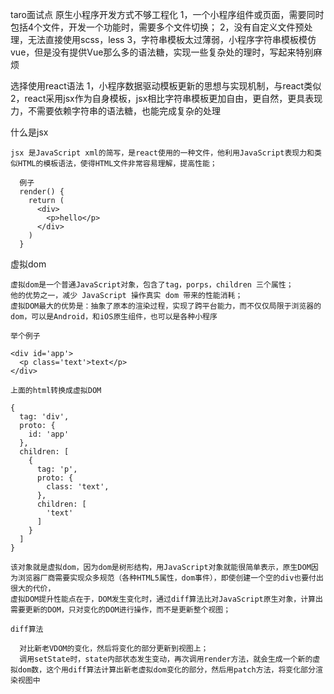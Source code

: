 taro面试点
  原生小程序开发方式不够工程化
    1，一个小程序组件或页面，需要同时包括4个文件，开发一个功能时，需要多个文件切换；
    2，没有自定义文件预处理，无法直接使用scss，less
    3，字符串模板太过薄弱，小程序字符串模板模仿vue，但是没有提供Vue那么多的语法糖，实现一些复杂处的理时，写起来特别麻烦

  选择使用react语法
    1，小程序数据驱动模板更新的思想与实现机制，与react类似
    2，react采用jsx作为自身模板，jsx相比字符串模板更加自由，更自然，更具表现力，不需要依赖字符串的语法糖，也能完成复杂的处理

  什么是jsx

    jsx 是JavaScript xml的简写，是react使用的一种文件，他利用JavaScript表现力和类似HTML的模板语法，使得HTML文件非常容易理解，提高性能；

      例子
      render() {
        return (
          <div>
            <p>hello</p>
          </div>
        )
      }

  虚拟dom

    虚拟dom是一个普通JavaScript对象，包含了tag，porps，children 三个属性；
    他的优势之一，减少 JavaScript 操作真实 dom 带来的性能消耗；
    虚拟DOM最大的优势是：抽象了原本的渲染过程，实现了跨平台能力，而不仅仅局限于浏览器的dom，可以是Android，和iOS原生组件，也可以是各种小程序

    举个例子

    <div id='app'>
      <p class='text'>text</p>
    </div>

    上面的html转换成虚拟DOM

    {
      tag: 'div',
      proto: {
        id: 'app'
      },
      children: [
        {
          tag: 'p',
          proto: {
            class: 'text',
          },
          children: [
            'text'
          ]
        }
      ]
    }

    该对象就是虚拟dom，因为dom是树形结构，用JavaScript对象就能很简单表示，原生DOM因为浏览器厂商需要实现众多规范（各种HTML5属性，dom事件），即使创建一个空的div也要付出很大的代价，
    虚拟DOM提升性能点在于，DOM发生变化时，通过diff算法比对JavaScript原生对象，计算出需要更新的DOM，只对变化的DOM进行操作，而不是更新整个视图；

    diff算法

      对比新老VDOM的变化，然后将变化的部分更新到视图上；
      调用setState时，state内部状态发生变动，再次调用render方法，就会生成一个新的虚拟dom数，这个用diff算法计算出新老虚拟dom变化的部分，然后用patch方法，将变化部分渲染视图中